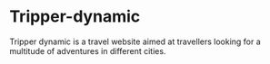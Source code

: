 # Tripper-dynamic
Tripper dynamic is a travel website aimed at travellers looking for a multitude of adventures in different cities. 
